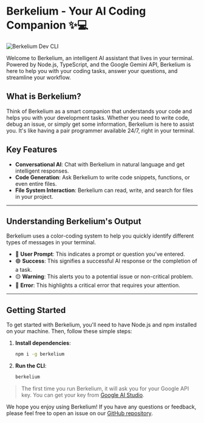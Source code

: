 # Berkelium - Your AI Coding Companion ✨💻

![Berkelium Dev CLI](https://github.com/BerkeliumLabs/berkelium/tree/main/public/berkelium-dev-cli.png)

Welcome to Berkelium, an intelligent AI assistant that lives in your terminal. Powered by Node.js, TypeScript, and the Google Gemini API, Berkelium is here to help you with your coding tasks, answer your questions, and streamline your workflow.

## What is Berkelium?

Think of Berkelium as a smart companion that understands your code and helps you with your development tasks. Whether you need to write code, debug an issue, or simply get some information, Berkelium is here to assist you. It's like having a pair programmer available 24/7, right in your terminal.

## Key Features

  - **Conversational AI**: Chat with Berkelium in natural language and get intelligent responses.
  - **Code Generation**: Ask Berkelium to write code snippets, functions, or even entire files.
  - **File System Interaction**: Berkelium can read, write, and search for files in your project.

-----

## Understanding Berkelium's Output

Berkelium uses a color-coding system to help you quickly identify different types of messages in your terminal.

  - 🔵 **User Prompt**: This indicates a prompt or question you've entered.
  - 🟢 **Success**: This signifies a successful AI response or the completion of a task.
  - 🟡 **Warning**: This alerts you to a potential issue or non-critical problem.
  - 🔴 **Error**: This highlights a critical error that requires your attention.

-----

## Getting Started

To get started with Berkelium, you'll need to have Node.js and npm installed on your machine. Then, follow these simple steps:

1.  **Install dependencies**:
    ```bash
    npm i -g berkelium
    ```
2.  **Run the CLI**:
    ```bash
    berkelium
    ```

> The first time you run Berkelium, it will ask you for your Google API key. You can get your key from [Google AI Studio](https://aistudio.google.com/apikey).

We hope you enjoy using Berkelium\! If you have any questions or feedback, please feel free to open an issue on our [GitHub repository](https://github.com/BerkeliumLabs/berkelium).